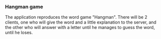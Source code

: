 ### Hangman game

The application reproduces the word game "Hangman". There will be 2 clients, one who will give the word and a little explanation to the server, and the other who will answer with a letter until he manages to guess the word, until he loses.
